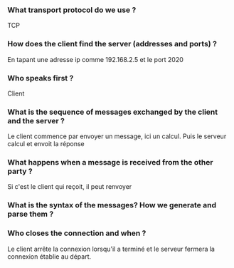 ### What transport protocol do we use ?

TCP

### How does the client find the server (addresses and ports) ?

En tapant une adresse ip comme 192.168.2.5 et le port 2020

### Who speaks first ?

Client

### What is the sequence of messages exchanged by the client and the server ?

Le client commence par envoyer un message, ici un calcul. Puis le serveur calcul et envoit la réponse

### What happens when a message is received from the other party ?

Si c'est le client qui reçoit, il peut renvoyer 

### What is the syntax of the messages? How we generate and parse them ? 

### Who closes the connection and when ?

Le client arrête la connexion lorsqu'il a terminé et le serveur fermera la connexion établie au départ.